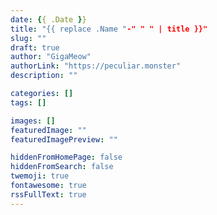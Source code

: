 ```yaml
---
date: {{ .Date }}
title: "{{ replace .Name "-" " " | title }}"
slug: ""
draft: true
author: "GigaMeow"
authorLink: "https://peculiar.monster"
description: ""

categories: []
tags: []

images: []
featuredImage: ""
featuredImagePreview: ""

hiddenFromHomePage: false
hiddenFromSearch: false
twemoji: true
fontawesome: true
rssFullText: true
---
```

<!--more-->
